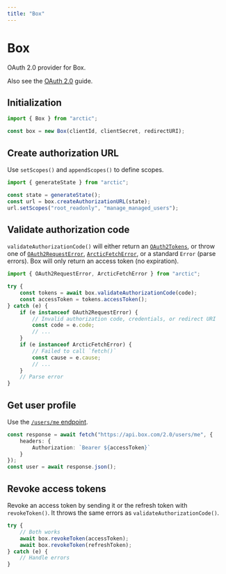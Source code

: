 ```yaml
---
title: "Box"
---
```


# Box

OAuth 2.0 provider for Box.

Also see the [OAuth 2.0](/guides/oauth2) guide.

## Initialization

```ts
import { Box } from "arctic";

const box = new Box(clientId, clientSecret, redirectURI);
```

## Create authorization URL

Use `setScopes()` and `appendScopes()` to define scopes.

```ts
import { generateState } from "arctic";

const state = generateState();
const url = box.createAuthorizationURL(state);
url.setScopes("root_readonly", "manage_managed_users");
```

## Validate authorization code

`validateAuthorizationCode()` will either return an [`OAuth2Tokens`](/reference/OAuth2Tokens), or throw one of [`OAuth2RequestError`](/reference/OAuth2RequestError), [`ArcticFetchError`](/reference/ArcticFetchError), or a standard `Error` (parse errors). Box will only return an access token (no expiration).

```ts
import { OAuth2RequestError, ArcticFetchError } from "arctic";

try {
	const tokens = await box.validateAuthorizationCode(code);
	const accessToken = tokens.accessToken();
} catch (e) {
	if (e instanceof OAuth2RequestError) {
		// Invalid authorization code, credentials, or redirect URI
		const code = e.code;
		// ...
	}
	if (e instanceof ArcticFetchError) {
		// Failed to call `fetch()`
		const cause = e.cause;
		// ...
	}
	// Parse error
}
```

## Get user profile

Use the [`/users/me` endpoint](https://developer.box.com/reference/get-users-me).

```ts
const response = await fetch("https://api.box.com/2.0/users/me", {
	headers: {
		Authorization: `Bearer ${accessToken}`
	}
});
const user = await response.json();
```

## Revoke access tokens

Revoke an access token by sending it or the refresh token with `revokeToken()`. It throws the same errors as `validateAuthorizationCode()`.

```ts
try {
	// Both works
	await box.revokeToken(accessToken);
	await box.revokeToken(refreshToken);
} catch (e) {
	// Handle errors
}
```
